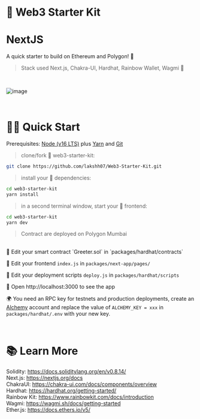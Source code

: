 # 🦄 Web3 Starter Kit
# NextJS
A quick starter to build on Ethereum and Polygon! 💜
>Stack used Next.js, Chakra-UI, Hardhat, Rainbow Wallet, Wagmi 🚀

<br/>

![image](https://bafybeifacspez7tdlba5auczy5qqpqg3mhyakhorp4jvjesyeiaxn33gwm.ipfs.dweb.link/cover.png)

<br/>


# 🏄‍♂️ Quick Start

Prerequisites: [Node (v16 LTS)](https://nodejs.org/en/download/) plus [Yarn](https://classic.yarnpkg.com/en/docs/install/) and [Git](https://git-scm.com/downloads)

> clone/fork 🦄 web3-starter-kit:

```bash
git clone https://github.com/lakshh07/Web3-Starter-Kit.git
```

> install your 👷‍ dependencies:

```bash
cd web3-starter-kit
yarn install
```

> in a second terminal window, start your 📱 frontend:

```bash
cd web3-starter-kit
yarn dev
```
>Contract are deployed on Polygon Mumbai

<br/>
🔏 Edit your smart contract `Greeter.sol` in `packages/hardhat/contracts`

📝 Edit your frontend `index.js` in `packages/next-app/pages/`

💼 Edit your deployment scripts `deploy.js` in `packages/hardhat/scripts`

📱 Open http://localhost:3000 to see the app

🌍 You need an RPC key for testnets and production deployments, create an [Alchemy](https://www.alchemy.com/) account and replace the value of `ALCHEMY_KEY = xxx` in `packages/hardhat/.env` with your new key.

<br/>

# 📚 Learn More

Solidity: https://docs.soliditylang.org/en/v0.8.14/
<br/>
Next.js: https://nextjs.org/docs
<br/>
ChakraUI: https://chakra-ui.com/docs/components/overview
<br/>
Hardhat: https://hardhat.org/getting-started/
<br/>
Rainbow Kit: https://www.rainbowkit.com/docs/introduction <br/>
Wagmi: https://wagmi.sh/docs/getting-started
<br/>
Ether.js: https://docs.ethers.io/v5/

